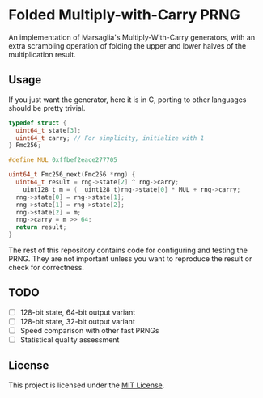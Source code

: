 # Folded Multiply-with-Carry PRNG

An implementation of Marsaglia's Multiply-With-Carry generators, with an extra
scrambling operation of folding the upper and lower halves of the
multiplication result.

## Usage

If you just want the generator, here it is in C, porting to other languages
should be pretty trivial.

```c
typedef struct {
  uint64_t state[3];
  uint64_t carry; // For simplicity, initialize with 1
} Fmc256;

#define MUL 0xffbef2eace277705

uint64_t Fmc256_next(Fmc256 *rng) {
  uint64_t result = rng->state[2] ^ rng->carry;
  __uint128_t m = (__uint128_t)rng->state[0] * MUL + rng->carry;
  rng->state[0] = rng->state[1];
  rng->state[1] = rng->state[2];
  rng->state[2] = m;
  rng->carry = m >> 64;
  return result;
}
```

The rest of this repository contains code for configuring and testing the PRNG.
They are not important unless you want to reproduce the result or check for
correctness.

## TODO

- [ ] 128-bit state, 64-bit output variant
- [ ] 128-bit state, 32-bit output variant
- [ ] Speed comparison with other fast PRNGs
- [ ] Statistical quality assessment

## License

This project is licensed under the [MIT License](LICENCE).
